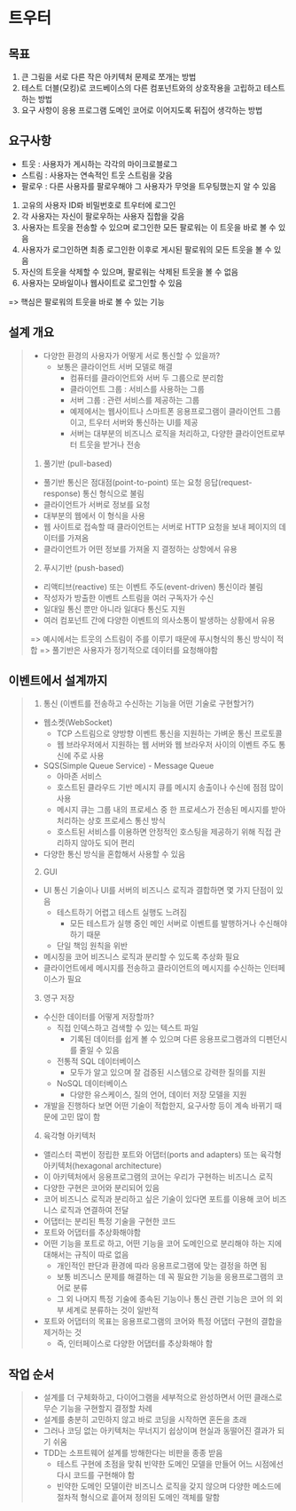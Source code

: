 # 트우터

## 목표
1. 큰 그림을 서로 다른 작은 아키텍처 문제로 쪼개는 방법
2. 테스트 더블(모킹)로 코드베이스의 다른 컴포넌트와의 상호작용을 고립하고 테스트 하는 방법
3. 요구 사항이 응용 프로그램 도메인 코어로 이어지도록 뒤집어 생각하는 방법

## 요구사항
- 트웃 : 사용자가 게시하는 각각의 마이크로블로그
- 스트림 : 사용자는 연속적인 트웃 스트림을 갖음
- 팔로우 : 다른 사용자를 팔로우해야 그 사용자가 무엇을 트우팅했는지 알 수 있음
1. 고유의 사용자 ID롸 비밀번호로 트우터에 로그인
2. 각 사용자는 자신이 팔로우하는 사용자 집합을 갖음
3. 사용자는 트웃을 전송할 수 있으며 로그인한 모든 팔로워는 이 트웃을 바로 볼 수 있음
4. 사용자가 로그인하면 최종 로그인한 이후로 게시된 팔로워의 모든 트웃을 볼 수 있음
5. 자신의 트웃을 삭제할 수 있으며, 팔로워는 삭제된 트웃을 볼 수 없음
6. 사용자는 모바일이나 웹사이트로 로그인할 수 있음

=> 핵심은 팔로워의 트웃을 바로 볼 수 있는 기능

## 설계 개요
> * 다양한 환경의 사용자가 어떻게 서로 통신할 수 있을까?
>   * 보통은 클라이언트 서버 모델로 해결
>       * 컴퓨터를 클라이언트와 서버 두 그룹으로 분리함
>       * 클라이언트 그룹 : 서비스를 사용하는 그룹
>       * 서버 그룹 : 관련 서비스를 제공하는 그룹
>       * 예제에서는 웹사이트나 스마트폰 응용프로그램이 클라이언트 그룹이고, 트우터 서버와 통신하는 UI를 제공
>       * 서버는 대부분의 비즈니스 로직을 처리하고, 다양한 클라이언트로부터 트웃을 받거나 전송
> 
> 1. 풀기반 (pull-based)
>   * 풀기반 통신은 점대점(point-to-point) 또는 요청 응답(request-response) 통신 형식으로 불림
>   * 클라이언트가 서버로 정보를 요청
>   * 대부분의 웹에서 이 형식을 사용
>   * 웹 사이트로 접속할 때 클라이언트는 서버로 HTTP 요청을 보내 페이지의 데이터를 가져옴
>   * 클라이언트가 어떤 정보를 가져올 지 결정하는 상항에서 유용
> 
> 2. 푸시기반 (push-based)
>   * 리액티브(reactive) 또는 이벤트 주도(event-driven) 통신이라 불림
>   * 작성자가 방출한 이벤트 스트림을 여러 구독자가 수신
>   * 일대일 통신 뿐만 아니라 일대다 통신도 지원
>   * 여러 컴포넌트 간에 다양한 이벤트의 의사소통이 발생하는 상황에서 유용
> 
> => 예시에서는 트웃의 스트림이 주를 이루기 때문에 푸시형식의 통신 방식이 적합
> => 풀기반은 사용자가 정기적으로 데이터를 요청해야함

## 이벤트에서 설계까지
> 1. 통신 (이벤트를 전송하고 수신하는 기능을 어떤 기술로 구현할거?)
>   * 웹소켓(WebSocket)
>       * TCP 스트림으로 양방향 이벤트 통신을 지원하는 가벼운 통신 프로토콜
>       * 웹 브라우저에서 지원하는 웹 서버와 웹 브라우저 사이의 이벤트 주도 통신에 주로 사용
>   * SQS(Simple Queue Service) - Message Queue
>       * 아마존 서비스
>       * 호스트된 클라우드 기반 메시지 큐를 메시지 송출이나 수신에 점점 많이 사용
>       * 메시지 큐는 그룹 내의 프로세스 중 한 프로세스가 전송된 메시지를 받아 처리하는 상호 프로세스 통신 방식
>       * 호스트된 서비스를 이용하면 안정적인 호스팅을 제공하기 위해 직접 관리하지 않아도 되어 편리
>   * 다양한 통신 방식을 혼합해서 사용할 수 있음
> 
> 2. GUI
>   * UI 통신 기술이나 UI를 서버의 비즈니스 로직과 결합하면 몇 가지 단점이 있음
>       * 테스트하기 어렵고 테스트 실행도 느려짐 
>           * 모든 테스트가 실행 중인 메인 서버로 이벤트를 발행하거나 수신해야 하기 때문
>       * 단일 책임 원칙을 위반
>   * 메시징을 코어 비즈니스 로직과 분리할 수 있도록 추상화 필요
>   * 클라이언트에세 메시지를 전송하고 클라이언트의 메시지를 수신하는 인터페이스가 필요
> 
> 3. 영구 저장
>   * 수신한 데이터를 어떻게 저장할까?
>       * 직접 인덱스하고 검색할 수 있는 텍스트 파일
>           * 기록된 데이터를 쉽게 볼 수 있으며 다른 응용프로그램과의 디펜던시를 줄일 수 있음
>       * 전통적 SQL 데이터베이스 
>           * 모두가 알고 있으며 잘 검증된 시스템으로 강력한 질의를 지원
>       * NoSQL 데이터베이스
>           * 다양한 유스케이스, 질의 언어, 데이터 저장 모델을 지원
>   * 개발을 진행하다 보면 어떤 기술이 적합한지, 요구사항 등이 계속 바뀌기 때문에 고민 많이 함
> 
> 4. 육각형 아키텍처
>   * 앨리스터 콕번이 정립한 포트와 어댑터(ports and adapters) 또는 육각형 아키텍처(hexagonal architecture)
>   * 이 아키텍처에서 응용프로그램의 코어는 우리가 구현하는 비즈니스 로직
>   * 다양한 구현은 코어와 분리되어 있음
>   * 코어 비즈니스 로직과 분리하고 싶은 기술이 있다면 포트를 이용해 코어 비즈니스 로직과 연결하여 전달
>   * 어댑터는 분리된 특정 기술을 구현한 코드
>   * 포트와 어댑터를 추상화해야함
>   * 어떤 기능을 포트로 하고, 어떤 기능을 코어 도메인으로 분리해야 하는 지에 대해서는 규칙이 따로 없음
>       * 개인적인 판단과 환경에 따라 응용프로그램에 맞는 결정을 하면 됨
>       * 보통 비즈니스 문제를 해결하는 데 꼭 필요한 기능을 응용프로그램의 코어로 분류
>       * 그 외 나머지 특정 기술에 종속된 기능이나 통신 관련 기능은 코어 의 외부 세계로 분류하는 것이 일반적
>   * 포트와 어댑터의 목표는 응용프로그램의 코어와 특정 어댑터 구현의 결합을 제거하는 것
>       * 즉, 인터페이스로 다양한 어댑터를 추상화해야 함

## 작업 순서
> - 설계를 더 구체화하고, 다이어그램을 세부적으로 완성하면서 어떤 클래스로 무슨 기능을 구현할지 결정할 차례
> - 설계를 충분히 고민하지 않고 바로 코딩을 시작하면 혼돈을 초래
> - 그러나 코딩 없는 아키텍처는 무너지기 쉽상이며 현실과 동떨어진 결과가 되기 쉬움
> - TDD는 소프트웨어 설계를 방해한다는 비판을 종종 받음
>   * 테스트 구현에 초점을 맞춰 빈약한 도메인 모델을 만들어 어느 시점에선 다시 코드를 구현해야 함
>   * 빈약한 도메인 모델이란 비즈니스 로직을 갖지 않으며 다양한 메소드에 절차적 형식으로 흩어져 정의된 도메인 객체를 말함
> 
